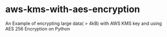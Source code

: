 # aws-kms-with-aes-encryption
An Example of encrypting large data( > 4kB) with AWS KMS key and using AES 256 Encryption on Python
